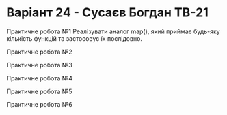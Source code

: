 # Варіант 24 - Сусаєв Богдан ТВ-21
Практичне робота №1
Реалізувати аналог map(), який приймає будь-яку кількість функцій та застосовує їх послідовно.

Практичне робота №2

Практичне робота №3

Практичне робота №4

Практичне робота №5

Практичне робота №6
